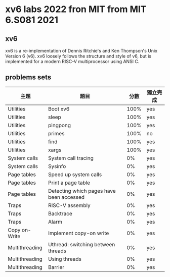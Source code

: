 # xv6 labs 2022 fron MIT from MIT 6.S081 2021

## xv6

xv6 is a re-implementation of Dennis Ritchie's and Ken Thompson's Unix
Version 6 (v6).  xv6 loosely follows the structure and style of v6,
but is implemented for a modern RISC-V multiprocessor using ANSI C.

## problems sets

|  主題  |  題目  |  分數  | 獨立完成 |
|  ----  |  ----  |  ----  | ----  |
|Utilities| Boot xv6 | 100% | yes |
|Utilities| sleep | 100% | yes |
|Utilities| pingpong | 100% | yes |
|Utilities| primes | 100% | no |
|Utilities| find | 100% | yes |
|Utilities| xargs | 100% | yes |
|System calls| System call tracing | 0% | yes |
|System calls| Sysinfo | 0% | yes |
|Page tables| Speed up system calls | 0% | yes |
|Page tables| Print a page table | 0% | yes |
|Page tables| Detecting which pages have been accessed | 0% | yes |
|Traps| RISC-V assembly | 0% | yes |
|Traps| Backtrace | 0% | yes |
|Traps| Alarm | 0% | yes |
|Copy on-Write| Implement copy-on write | 0% | yes |
|Multithreading| Uthread: switching between threads | 0% | yes |Using threads
|Multithreading| Using threads | 0% | yes |
|Multithreading| Barrier | 0% | yes |

